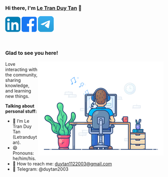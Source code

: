 ### Hi there, I'm <a href="https://telegram.org/duytan2003" target="_blank" title="Letranduytan">Le Tran Duy Tan</a> 👋

[![duytan's LinkedIn Profile](images/linkedin.png)](www.linkedin.com/in/duytanhh)
[![duytan's Facebook Profile](images/facebook.png)](https://www.facebook.com/duytan.hh)
<a href="https://t.me/duytan2003"><img src="images/telegram.png" width="50"></a>


</br>

### Glad to see you here!

<img align="right" alt="Trinh Minh Triet" src="images/coding.gif" width="400" />

Love interacting with the community, sharing knowledge, and learning new things.

**Talking about personal stuff:**

- 👨 I’m Le Tran Duy Tan (Letranduytan).
- 😄 Pronouns: he/him/his.
- 📧 How to reach me: duytan1122003@gmail.com
- 💬 Telegram: @duytan2003
